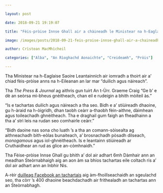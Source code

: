 ```yaml
---

layout: post

date: 2018-09-21 19:19:07

title: "Fèis-pròise Innse Ghall air a chàineadh le Ministear na h-Eaglaise Saoire Leantainnich"

image: /images/posts/2018-09-21-feis-proise-innse-ghall-air-a-chaineadh-le-ministear-na-h-eaglaise-saoire-leantainnich.webp

author: Crìstean MacMhìcheil

categories: ["Alba", "An Rìoghachd Aonaichte", "Creideamh", "Pròis"]

---
```


Tha Ministear na h-Eaglaise Saoire Leantainnich air iomradh a thoirt air a’ chiad fèis-pròise anns na h-Eileanan an Iar mar “duilich agus nàireach”.

Tha *The Press &amp; Journal* ag aithris gun tuirt An t-Ùrr. Graeme Craig “Ge b’ e dè an seòrsa mì-bheus gnèitheach, chan eil e rudeigin a bhith mòiteil às.”

“Is e tachartas duilich agus nàireach a tha seo. Bidh e a’ stiùireadh dhaoine, gu h-àraid na h-òigridh, dhan taobh ceàrr a-thaobh fèin-aithne, dàimhean agus toileachadh ghnèitheach. Tha e draghail gum faigh an fheadhainn a tha a’ strì leis na rudan seo comhairle ceàrr.”

“Bidh daoine nas sona cho luath ’s a tha an comann-sòisealta ag aithneachadh bith-eòlas bunaiteach, a’ brosnachadh pòsadh dìlseach, *monogamous* agus iol-ghnèitheach. Is e leantainn stiùireadh ar Cruthaidhear an rud as glice an-còmhnaidh.”

Tha Fèise-pròise Innse Ghall gu bhith a’ dol air adhart 6mh Dàmhair ann an meadhan Steòrnabhaigh aig an aon àm sa bhios tachartas eile coltach ris a’ dol air adhart ann an Inbhir Nis.

A-rèir [duilleag Facebook an tachartais](https://www.facebook.com/HebrideanPride/) aig àm-fhoillseachaidh an sgeulachd seo, tha còrr ’s 400 dhaoine beachdachadh air frithealadh an tachartas ann an Steòrnabhagh.
